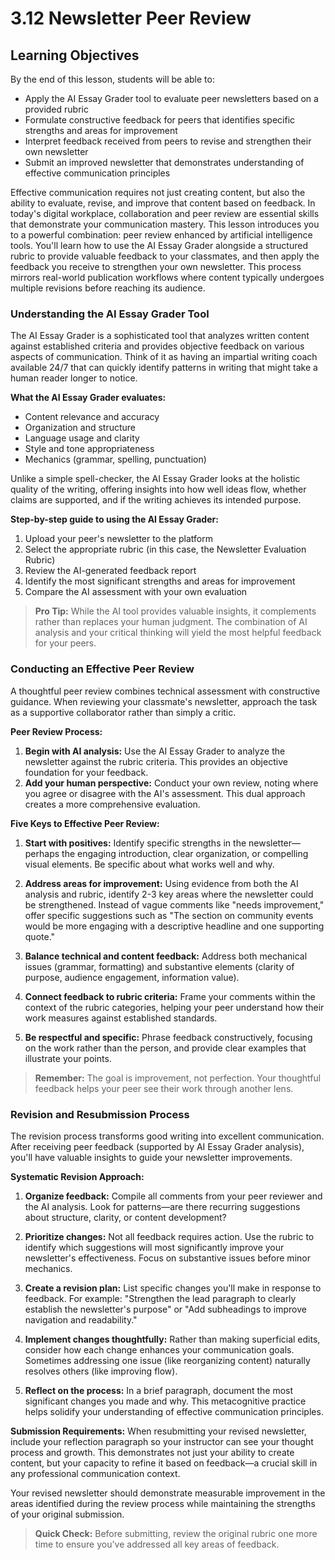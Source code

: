 # 3.12 Newsletter Peer Review

## Learning Objectives

By the end of this lesson, students will be able to:

- Apply the AI Essay Grader tool to evaluate peer newsletters based on a provided rubric
- Formulate constructive feedback for peers that identifies specific strengths and areas for improvement
- Interpret feedback received from peers to revise and strengthen their own newsletter
- Submit an improved newsletter that demonstrates understanding of effective communication principles

Effective communication requires not just creating content, but also the ability to evaluate, revise, and improve that content based on feedback. In today's digital workplace, collaboration and peer review are essential skills that demonstrate your communication mastery. This lesson introduces you to a powerful combination: peer review enhanced by artificial intelligence tools. You'll learn how to use the AI Essay Grader alongside a structured rubric to provide valuable feedback to your classmates, and then apply the feedback you receive to strengthen your own newsletter. This process mirrors real-world publication workflows where content typically undergoes multiple revisions before reaching its audience.

### Understanding the AI Essay Grader Tool

The AI Essay Grader is a sophisticated tool that analyzes written content against established criteria and provides objective feedback on various aspects of communication. Think of it as having an impartial writing coach available 24/7 that can quickly identify patterns in writing that might take a human reader longer to notice.

**What the AI Essay Grader evaluates:**
- Content relevance and accuracy
- Organization and structure
- Language usage and clarity
- Style and tone appropriateness
- Mechanics (grammar, spelling, punctuation)

Unlike a simple spell-checker, the AI Essay Grader looks at the holistic quality of the writing, offering insights into how well ideas flow, whether claims are supported, and if the writing achieves its intended purpose.

**Step-by-step guide to using the AI Essay Grader:**
1. Upload your peer's newsletter to the platform
2. Select the appropriate rubric (in this case, the Newsletter Evaluation Rubric)
3. Review the AI-generated feedback report
4. Identify the most significant strengths and areas for improvement
5. Compare the AI assessment with your own evaluation

> **Pro Tip:** While the AI tool provides valuable insights, it complements rather than replaces your human judgment. The combination of AI analysis and your critical thinking will yield the most helpful feedback for your peers.

### Conducting an Effective Peer Review

A thoughtful peer review combines technical assessment with constructive guidance. When reviewing your classmate's newsletter, approach the task as a supportive collaborator rather than simply a critic.

**Peer Review Process:**
1. **Begin with AI analysis:** Use the AI Essay Grader to analyze the newsletter against the rubric criteria. This provides an objective foundation for your feedback.
2. **Add your human perspective:** Conduct your own review, noting where you agree or disagree with the AI's assessment. This dual approach creates a more comprehensive evaluation.

**Five Keys to Effective Peer Review:**

1. **Start with positives:** Identify specific strengths in the newsletter—perhaps the engaging introduction, clear organization, or compelling visual elements. Be specific about what works well and why.

2. **Address areas for improvement:** Using evidence from both the AI analysis and rubric, identify 2-3 key areas where the newsletter could be strengthened. Instead of vague comments like "needs improvement," offer specific suggestions such as "The section on community events would be more engaging with a descriptive headline and one supporting quote."

3. **Balance technical and content feedback:** Address both mechanical issues (grammar, formatting) and substantive elements (clarity of purpose, audience engagement, information value).

4. **Connect feedback to rubric criteria:** Frame your comments within the context of the rubric categories, helping your peer understand how their work measures against established standards.

5. **Be respectful and specific:** Phrase feedback constructively, focusing on the work rather than the person, and provide clear examples that illustrate your points.

> **Remember:** The goal is improvement, not perfection. Your thoughtful feedback helps your peer see their work through another lens.

### Revision and Resubmission Process

The revision process transforms good writing into excellent communication. After receiving peer feedback (supported by AI Essay Grader analysis), you'll have valuable insights to guide your newsletter improvements.

**Systematic Revision Approach:**

1. **Organize feedback:** Compile all comments from your peer reviewer and the AI analysis. Look for patterns—are there recurring suggestions about structure, clarity, or content development?

2. **Prioritize changes:** Not all feedback requires action. Use the rubric to identify which suggestions will most significantly improve your newsletter's effectiveness. Focus on substantive issues before minor mechanics.

3. **Create a revision plan:** List specific changes you'll make in response to feedback. For example: "Strengthen the lead paragraph to clearly establish the newsletter's purpose" or "Add subheadings to improve navigation and readability."

4. **Implement changes thoughtfully:** Rather than making superficial edits, consider how each change enhances your communication goals. Sometimes addressing one issue (like reorganizing content) naturally resolves others (like improving flow).

5. **Reflect on the process:** In a brief paragraph, document the most significant changes you made and why. This metacognitive practice helps solidify your understanding of effective communication principles.

**Submission Requirements:**
When resubmitting your revised newsletter, include your reflection paragraph so your instructor can see your thought process and growth. This demonstrates not just your ability to create content, but your capacity to refine it based on feedback—a crucial skill in any professional communication context.

Your revised newsletter should demonstrate measurable improvement in the areas identified during the review process while maintaining the strengths of your original submission.

> **Quick Check:** Before submitting, review the original rubric one more time to ensure you've addressed all key areas of feedback.

